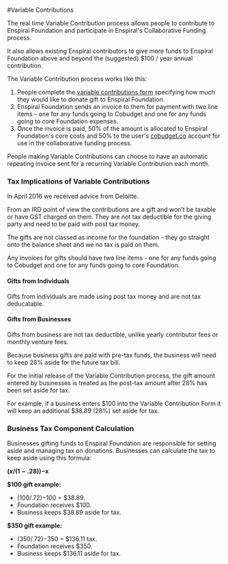 
#Variable Contributions

The real time Variable Contribution process allows people to contribute to Enspiral Foundation and participate in Enspiral's Collaborative Funding process. 

It also allows existing Enspiral contributors to give more funds to Enspiral Foundation above and beyond the (suggested) $100 / year annual contribution. 

The Variable Contribution process works like this: 

1. People complete the [variable contributions form](https://docs.google.com/a/enspiral.com/forms/d/1u1k6yGOjMBBTFful453A2mlPXurud0Ar6_neDil_8Xs/viewform) specifying how much they would like to donate gift to Enspiral Foundation. 
2. Enspiral Foundation sends an invoice to them for payment with two line items - one for any funds going to Cobudget and one for any funds going to core Foundation expenses.
3. Once the invoice is paid, 50% of the amount is allocated to Enspiral Foundation's core costs and 50% to the user's [cobudget.co](http://cobudget.co) account for use in the collaborative funding process. 

People making Variable Contributions can choose to have an automatic repeating invoice sent for a recurring Variable Contribution each month. 

### Tax Implications of Variable Contributions


In April 2016 we received advice from Deloitte. 

From an IRD point of view the contributions are a gift and won’t be taxable or have GST charged on them. They are not tax deductible for the giving party and need to be paid with post tax money.

The gifts are not classed as income for the foundation - they go straight onto the balance sheet and we no tax is paid on them.

Any invoices for gifts should have two line items - one for any funds going to Cobudget and one for any funds going to core Foundation. 

#### Gifts from Individuals

Gifts from individuals are made using post tax money and are not tax deducatable. 

#### Gifts from Businesses

Gifts from business are not tax deductible, unlike yearly contributor fees or monthly venture fees.

Because business gifts are paid with pre-tax funds, the business will need to keep 28% aside for the future tax bill.

For the initial release of the Variable Contribution process, the gift amount entered by businesses is treated as the post-tax amount after 28% has been set aside for tax.  

For example, if a business enters $100 into the Variable Contribution Form it will keep an additional $38.89 (28%) set aside for tax.  

### Business Tax Component Calculation

Businesses gifting funds to Enspiral Foundation are responsible for setting aside and managing tax on donations. Businesses can calculate the tax to keep aside using this formula:  

**($x / (1-.28))-$x**

**$100 gift example:** 

* ($100/.72)-$100 = $38.89. 
* Foundation receives $100. 
* Business keeps $38.89 aside for tax. 

**$350 gift example:**

* ($350/.72)-$350 = $136.11 tax. 
* Foundation receives $350. 
* Business keeps $136.11 aside for tax.








